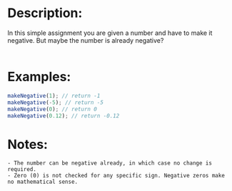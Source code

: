 # Description:

In this simple assignment you are given a number and have to make it negative. But maybe the number is already negative?
<br><br>

# Examples:

```javascript
makeNegative(1); // return -1
makeNegative(-5); // return -5
makeNegative(0); // return 0
makeNegative(0.12); // return -0.12
```

# Notes:

    - The number can be negative already, in which case no change is required.
    - Zero (0) is not checked for any specific sign. Negative zeros make no mathematical sense.
